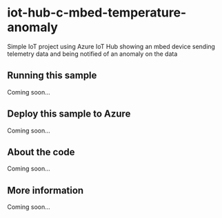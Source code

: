 # iot-hub-c-mbed-temperature-anomaly
Simple IoT project using Azure IoT Hub showing an mbed device sending telemetry data and being notified of an anomaly on the data
## Running this sample
Coming soon...
## Deploy this sample to Azure
Coming soon...
## About the code
Coming soon...
## More information
Coming soon...